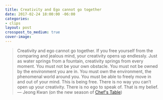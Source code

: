 ```yaml
---
title: Creativity and Ego cannot go together
date: 2017-02-24 18:00:00 -06:00
categories:
- clips
layout: post
crosspost_to_medium: true
cover-image: 
---
```


> Creativity and ego cannot go together. If you free yourself from the comparing and jealous mind, your creativity opens up endlessly. Just as water springs from a fountain, creativity springs from every moment. You must not be your own obstacle. You must not be owned by the environment you are in. You must own the environment, the phenomenal world around you. You must be able to freely move in and out of your mind. This is being free. There is no way you can’t open up your creativity. There is no ego to speak of. That is my belief.
— Jeong Kwan (on the new season of [Chef's Table](https://www.netflix.com/watch/80075165?trackId=200257859))